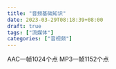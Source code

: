 ```yaml
---
title: "音频基础知识"
date: 2023-03-29T08:18:39+08:00
draft: true
tags: ["流媒体"]
categories: ["音视频"]
---
```



AAC一帧1024个点
MP3一帧1152个点